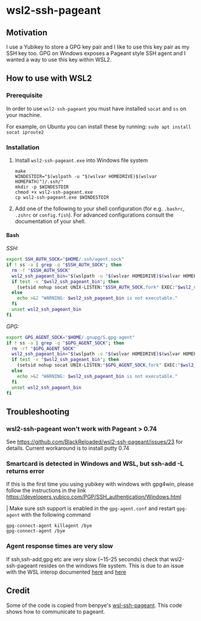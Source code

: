 # wsl2-ssh-pageant

## Motivation
I use a Yubikey to store a GPG key pair and I like to use this key pair as my SSH key too. GPG on Windows exposes a Pageant style SSH agent and I wanted a way to use this key within WSL2.

## How to use with WSL2

### Prerequisite
In order to use `wsl2-ssh-pageant` you must have installed `socat` and `ss` on your machine.

For example, on Ubuntu you can install these by running: `sudo apt install socat iproute2`

### Installation
1. Install `wsl2-ssh-pageant.exe` into Windows file system
    ```
    make
    WINDESTDIR="$(wslpath -u "$(wslvar HOMEDRIVE)$(wslvar HOMEPATH)")/.ssh/"
    mkdir -p $WINDESTDIR
    chmod +x wsl2-ssh-pageant.exe
    cp wsl2-ssh-pageant.exe $WINDESTDIR
    ```
2. Add one of the following to your shell configuration (for e.g. `.bashrc`, `.zshrc` or `config.fish`). For advanced configurations consult the documentation of your shell.

#### Bash

*SSH:*
```bash
export SSH_AUTH_SOCK="$HOME/.ssh/agent.sock"
if ! ss -a | grep -q "$SSH_AUTH_SOCK"; then
  rm -f "$SSH_AUTH_SOCK"
  wsl2_ssh_pageant_bin="$(wslpath -u "$(wslvar HOMEDRIVE)$(wslvar HOMEPATH)")/.ssh/wsl2-ssh-pageant.exe"
  if test -x "$wsl2_ssh_pageant_bin"; then
    (setsid nohup socat UNIX-LISTEN:"$SSH_AUTH_SOCK,fork" EXEC:"$wsl2_ssh_pageant_bin" >/dev/null 2>&1 &)
  else
    echo >&2 "WARNING: $wsl2_ssh_pageant_bin is not executable."
  fi
  unset wsl2_ssh_pageant_bin
fi
```

*GPG:*
```bash
export GPG_AGENT_SOCK="$HOME/.gnupg/S.gpg-agent"
if ! ss -a | grep -q "$GPG_AGENT_SOCK"; then
  rm -rf "$GPG_AGENT_SOCK"
  wsl2_ssh_pageant_bin="$(wslpath -u "$(wslvar HOMEDRIVE)$(wslvar HOMEPATH)")/.ssh/wsl2-ssh-pageant.exe"
  if test -x "$wsl2_ssh_pageant_bin"; then
    (setsid nohup socat UNIX-LISTEN:"$GPG_AGENT_SOCK,fork" EXEC:"$wsl2_ssh_pageant_bin --gpg S.gpg-agent" >/dev/null 2>&1 &)
  else
    echo >&2 "WARNING: $wsl2_ssh_pageant_bin is not executable."
  fi
  unset wsl2_ssh_pageant_bin
fi
```

## Troubleshooting

### wsl2-ssh-pageant won't work with Pageant > 0.74
See https://github.com/BlackReloaded/wsl2-ssh-pageant/issues/23 for details. Current workaround is to install putty 0.74

### Smartcard is detected in Windows and WSL, but ssh-add -L returns error
If this is the first time you using yubikey with windows with gpg4win, please follow the instructions in the link
https://developers.yubico.com/PGP/SSH_authentication/Windows.html

| Make sure ssh support is enabled in the `gpg-agent.conf` and restart `gpg-agent` with the following command

```
gpg-connect-agent killagent /bye
gpg-connect-agent /bye
```

### Agent response times are very slow
If ssh,ssh-add,gpg etc are very slow (~15-25 seconds) check that wsl2-ssh-pageant resides on the windows file system. This is due to an issue with the WSL interop documented [here](https://github.com/BlackReloaded/wsl2-ssh-pageant/issues/24) and [here](https://github.com/microsoft/WSL/issues/7591)

## Credit

Some of the code is copied from benpye's [wsl-ssh-pageant](https://github.com/benpye/wsl-ssh-pageant). This code shows how to communicate to pageant.
